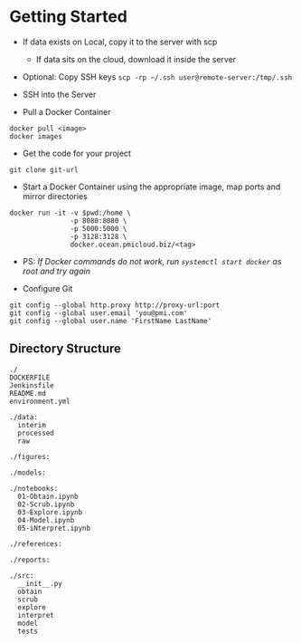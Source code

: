 # Getting Started


- If data exists on Local, copy it to the server with scp
  - If data sits on the cloud, download it inside the server
- Optional: Copy SSH keys `scp -rp ~/.ssh user@remote-server:/tmp/.ssh`

- SSH into the Server

- Pull a Docker Container 

```
docker pull <image>
docker images
```

- Get the code for your project

```
git clone git-url
```

- Start a Docker Container using the appropriate image, map ports and mirror directories

```
docker run -it -v $pwd:/home \
               -p 8080:8080 \
               -p 5000:5000 \
               -p 3128:3128 \
               docker.ocean.pmicloud.biz/<tag>
```

- PS: *If Docker commands do not work, run `systemctl start docker` as root and try again*  

- Configure Git

```
git config --global http.proxy http://proxy-url:port
git config --global user.email 'you@pmi.com'
git config --global user.name 'FirstName LastName'
```

## Directory Structure

```
./
DOCKERFILE      
Jenkinsfile     
README.md       
environment.yml

./data:
  interim                 
  processed 
  raw

./figures:

./models:

./notebooks:
  01-Obtain.ipynb    
  02-Scrub.ipynb     
  03-Explore.ipynb   
  04-Model.ipynb     
  05-iNterpret.ipynb

./references:

./reports:

./src:
  __init__.py 
  obtain      
  scrub       
  explore     
  interpret   
  model       
  tests
```
